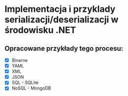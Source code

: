 # Implementacja i przyklady serializacji/deserializacji w środowisku .NET

## Opracowane przykłady tego procesu:
 - [x] Binarne
 - [x] YAML
 - [x] XML
 - [x] JSON
 - [x] SQL - SQLite
 - [x] NoSQL - MongoDB
